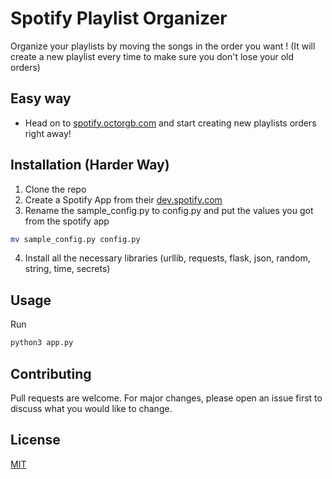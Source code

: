 # Spotify Playlist Organizer

Organize your playlists by moving the songs in the order you want ! (It will create a new playlist every time to make sure you don't lose your old orders)

## Easy way
* Head on to [spotify.octorgb.com](https:/spotify.octorgb.com) and start creating new playlists orders right away!

## Installation (Harder Way)

1. Clone the repo 
2. Create a Spotify App from their [dev.spotify.com](https://developer.spotify.com/)
3. Rename the sample_config.py to config.py and put the values you got from the spotify app
```bash
mv sample_config.py config.py
```
4. Install all the necessary libraries (urllib, requests, flask, json, random, string, time, secrets)

## Usage

Run
```bash
python3 app.py
```

## Contributing
Pull requests are welcome. For major changes, please open an issue first to discuss what you would like to change.

## License
[MIT](https://choosealicense.com/licenses/mit/)
